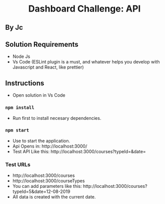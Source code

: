 <h1 align="center">
  Dashboard Challenge: API
</h1>
<h2>By Jc</h2>

## Solution Requirements
- Node Js
- Vs Code (ESLint plugin is a must, and whatever helps you develop with Javascript and React, like prettier)

## Instructions
- Open solution in Vs Code

### `npm install`
- Run first to install necesary dependencies.

### `npm start`
- Use to start the application.
- Api Opens in: http://localhost:3000/
- Test API Like this: http://localhost:3000/courses?typeId=&date=

### Test URLs
- http://localhost:3000/courses
- http://localhost:3000/courseTypes
- You can add parameters like this: http://localhost:3000/courses?typeId=5&date=12-08-2019
- All data is created with the current date. 
